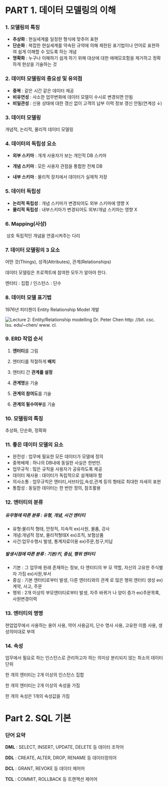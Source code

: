 # PART 1. 데이터 모델링의 이해

### 1. 모델링의 특징

- **추상화** : 현실세계를 일정한 형식에 맞추어 표현
- **단순화** : 복잡한 현실세계를 약속된 규약에 의해 제한된 표기법이나 언어로 표현하여 쉽게 이해할 수 있도록 하는 개념
- **명확화** : 누구나 이해하기 쉽게 하기 위해 대상에 대한 애매모호함을 제거하고 정확하게 현상을 기술하는 것



### 2. 데이터 모델링의 중요성 및 유의점

- **중복** : 같은 시간 같은 데이터 제공
- **비유연성** : 사소한 업무변화에 데이터 모델이 수시로 변경되면 안됨
- **비일관성** : 신용 상태에 대한 갱신 없이 고객의 납부 이력 정보 갱신 안됨(연계성 ↓)



### 3. 데이터 모델링 

개념적, 논리적, 물리적 데이터 모델링



### 4. 데이터의 독립성 요소

- **외부 스키마** : 개개 사용자가 보는 개인적 DB 스키마

- **개념 스키마** : 모든 사용자 관점을 통합한 전체 DB
- **내부 스키마** : 물리적 장치에서 데이터가 실제적 저장



### 5. 데이터 독립성

- **논리적 독립성** : 개념 스키마가 변경되어도 외부 스키마에 영향 X
- **물리적 독립성** : 내부스키마가 변경되어도 외부/개념 스키마는 영향 X



### 6. Mapping(사상)

​	상호 독립적인 개념을 연결시켜주는 다리



### 7. 데이터 모델링의 3 요소

어떤 것(Things), 성격(Attributes), 관계(Relationships)

데이터 모델링은 프로젝트에 참여한 모두가 알아야 한다.

엔터티 : 집합 / 인스턴스 : 단수



### 8. 데이터 모델 표기법

1976년 피터첸이 Entity Relationship Model 개발

![Lecture 2: Entity/Relationship modelling Dr. Peter Chen http: //bit. csc. lsu. edu/~chen/ www. cl.](https://slidetodoc.com/presentation_image_h/7d42c89e85838ed7cd9e38166062fa57/image-1.jpg)



### 9. ERD 작업 순서

1) **엔터티**를 그림

2) 엔터티를 적절하게 **배치**

3) 엔터티 간 **관계를 설정**

4) **관계명**을 기술

5) **관계의 참여도**를 기술

6) **관계의 필수여부**를 기술



### 10. 모델링의 특징

추상화, 단순화, 정확화



### 11. 좋은 데이터 모델의 요소

- 완전성 : 업무에 필요한 모든 데이터가 모델에 정의
- 중복배제 : 하나의 DB내에 동일한 사실은 한번만.
- 업무규칙 : 많은 규칙을 사용자가 공유하도록 제공
- 데이터 재사용 : 데이터가 독립적으로 설계돼야 함
- 의사소통 : 업무규칙은 엔터티,서브타입,속성,관계 등의 형태로 최대한 자세히 표현
- 통합성 : 동일한 데이터는 한 번만 정의, 참조활용



### 12. 엔터티의 분류

##### 유무형에 따른 분류 : 유형, 개념, 사건 엔터티

- 유형:물리적 형태, 안정적, 지속적 ex)사원, 물품, 강사
- 개념:개념적 정보, 물리적형태X ex)조직, 보험상품
- 사건:업무수행시 발생, 통계자료이용 ex)주문,청구,미납

##### 발생시점에 따른 분류 : 기본/키, 중심, 행위 엔터티

- 기본 : 그 업무에 원래 존재하는 정보, 타 엔터티의 부
모 역할, 자신의 고유한 주식별자 가짐 ex)사원,부서
- 중심 : 기본 엔터티로부터 발생, 다른 엔터티와의 관계
로 많은 행위 엔터티 생성 ex)계약, 사고, 주문
- 행위 : 2개 이상의 부모엔터티로부터 발생, 자주 바뀌거
나 양이 증가 ex)주문목록, 사원변경이력



### 13. 엔터티의 명명

현업업무에서 사용하는 용어 사용, 약어 사용금지, 단수 명사 사용, 고유한 이름 사용, 생성의미대로 부여



### 14. 속성

업무에서 필요로 하는 인스턴스로 관리하고자 하는 의미상 분리되지 않는 최소의 데이터 단위

한 개의 엔터티는 2개 이상의 인스턴스 집합

한 개의 엔터티는 2개 이상의 속성을 가짐

한 개의 속성은 1개의 속성값을 가짐



# Part 2. SQL 기본

### 단어 요약

**DML** : SELECT, INSERT, UPDATE, DELETE 등 데이터 조작어

**DDL** : CREATE, ALTER, DROP, RENAME 등 데이터정의어

**DCL** : GRANT, REVOKE 등 데이터 제어어

**TCL** : COMMIT, ROLLBACK 등 트랜잭션 제어어

